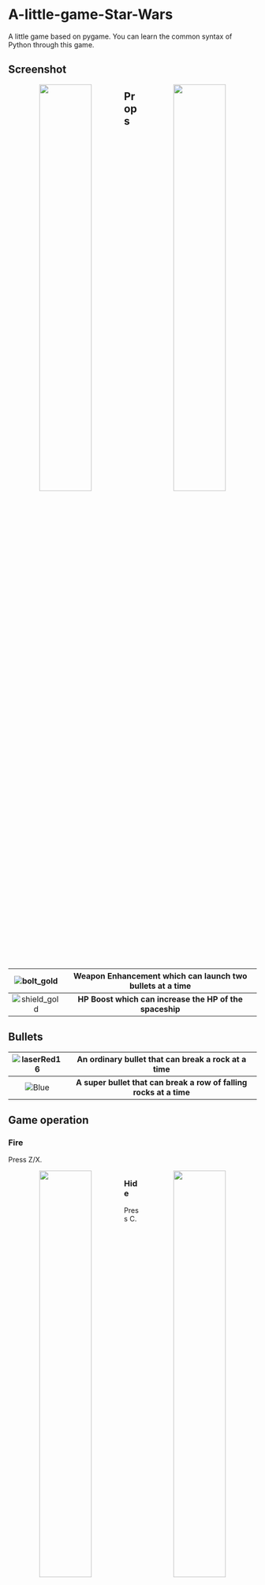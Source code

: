 # A-little-game-Star-Wars
A little game based on pygame. You can learn the common syntax of Python through this game. 

## Screenshot

<div align = "center">
<img src = "https://user-images.githubusercontent.com/53985277/126167468-5107f721-f876-4fa5-9646-226e3a3f30ea.png" width = "46%" align = left /><img src = "https://user-images.githubusercontent.com/53985277/126167489-cc7a50db-3283-4164-a11e-8be8ae28132e.png"  width = "46%" align = right />
</div>



## 

## Props
|![bolt_gold](https://user-images.githubusercontent.com/53985277/126169320-c3c311ef-5087-4e1b-9dee-8cd8486a34f6.png)| Weapon Enhancement which can launch two bullets at a time |
|:--------:|:-------------:|
|![shield_gold](https://user-images.githubusercontent.com/53985277/126169220-a11d1592-882a-4674-800f-095aa27e28e0.png)| **HP Boost which can increase the HP of the spaceship** |

## Bullets

| ![laserRed16](https://user-images.githubusercontent.com/53985277/126169382-785377b3-172e-4644-8b09-4596d3ac0f59.png) | An ordinary bullet that can break a rock at a time|
|:--------:|:-------------:|
|![Blue](https://user-images.githubusercontent.com/53985277/126169375-2ce76adc-cb4a-41d1-9be7-fba3248fe586.png)| **A super bullet that can break a row of falling rocks at a time** |

## Game operation 
### Fire
Press Z/X.
<div align = "center">
<img src = "https://user-images.githubusercontent.com/53985277/126167539-62509870-7f9a-416c-8974-86731f897bcc.png" width = "46%" align = left /><img src = "https://user-images.githubusercontent.com/53985277/126167627-a8a6d8f6-d5da-42e4-9654-21426ce5d703.png"  width = "46%" align = right />
</div>




## 
### Hide
Press C.
<div align = "center">
<img src = "https://user-images.githubusercontent.com/53985277/126167844-22e11810-e261-4cea-8da2-0662f87e6d2a.png" width = "46%" align = center />
</div>


##

### Using Probs
After using **Weapon Enhancement**.
<div align = "center">
<img src = "https://user-images.githubusercontent.com/53985277/126167759-a8846bab-b148-411a-a7f5-b8235615296c.png" width = "46%" align = left />
</div>
